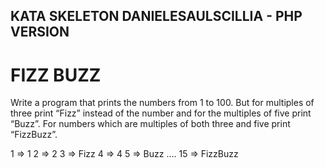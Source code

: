 ## KATA SKELETON DANIELESAULSCILLIA - PHP VERSION

# FIZZ BUZZ
Write a program that prints the numbers from 1 to 100. 
But for multiples of three print “Fizz” instead of the number 
and for the multiples of five print “Buzz”. 
For numbers which are multiples of both three and five print “FizzBuzz”.

1 => 1
2 => 2
3 => Fizz
4 => 4
5 => Buzz
....
15 => FizzBuzz